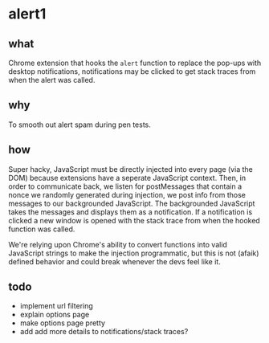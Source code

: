 # alert1
## what
Chrome extension that hooks the `alert` function to replace the pop-ups with desktop notifications, notifications may be clicked to get stack traces from when the alert was called.

## why
To smooth out alert spam during pen tests.

## how
Super hacky, JavaScript must be directly injected into every page (via the DOM) because extensions have a seperate JavaScript context. Then, in order to communicate back, we listen for postMessages that contain a nonce we randomly generated during injection, we post info from those messages to our backgrounded JavaScript. The backgrounded JavaScript takes the messages and displays them as a notification. If a notification is clicked a new window is opened with the stack trace from when the hooked function was called.

We're relying upon Chrome's ability to convert functions into valid JavaScript strings to make the injection programmatic, but this is not (afaik) defined behavior and could break whenever the devs feel like it.

## todo
- implement url filtering
- explain options page
- make options page pretty
- add add more details to notifications/stack traces?
